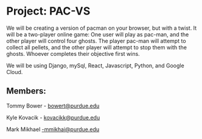 # Project: PAC-VS

We will be creating a version of pacman on your browser, but with a twist. It will be a two-player online game: One user will play as pac-man, and the other player will control four ghosts. The player pac-man will attempt to collect all pellets, and the other player will attempt to stop them with the ghosts. Whoever completes their objective first wins.

We will be using Django, mySql, React, Javascript, Python, and Google Cloud.


## Members: 

Tommy Bower - bowert@purdue.edu

Kyle Kovacik - kovacikk@purdue.edu

Mark Mikhael -mmikhai@purdue.edu




